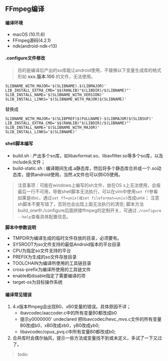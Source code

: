 ## FFmpeg编译

#### 编译环境
- macOS (10.11.6)
- FFmpeg源码(4.2.1)
- ndk(android-ndk-r13)

#### .configure文件修改
> 目的是编译后产出的so库能让android使用，不替换以下变量生成库的格式形如 **xxx.版本.100** 的文件，无法使用。
```
SLIBNAME_WITH_MAJOR='$(SLIBNAME).$(LIBMAJOR)'
LIB_INSTALL_EXTRA_CMD='$$(RANLIB)"$(LIBDIR)/$(LIBNAME)"'
SLIB_INSTALL_NAME='$(SLIBNAME_WITH_VERSION)'
SLIB_INSTALL_LINKS='$(SLIBNAME_WITH_MAJOR)$(SLIBNAME)'
```
替换成
```
SLIBNAME_WITH_MAJOR='$(SLIBPREF)$(FULLNAME)-$(LIBMAJOR)$(SLIBSUF)'
LIB_INSTALL_EXTRA_CMD='$$(RANLIB)"$(LIBDIR)/$(LIBNAME)"'
SLIB_INSTALL_NAME='$(SLIBNAME_WITH_MAJOR)'
SLIB_INSTALL_LINKS='$(SLIBNAME)'
```

#### shell脚本编写
- build.sh : 产出多个so库，如libavformat.so、libavfilter.so等多个so库，以及include头文件；
- build-static.sh : 编译期间生成.a静态库，然后将多个静态库合并成一个.so动态库，提供android使用，当然.a文件也可以供iOS使用。

> 注意事项：可能在windows上编写的sh文件，放在OS x上无法使用，会报最后一行不可用，导致shell脚本无法执行，可以在vim中使用`set ff`参看
如果是doc，通过`set ff=unix(或set fileformat=unix)`改成unix；
> 注意sh脚本不要写错了，否则也会出现上面无法执行的清空;
> 脚本方法build_one中./configure后面拼接ffmpeg的定制开关，可通过`./configure --help`查看具体配置信息。


**脚本中参数说明**
+ TMPDIR为编译生成的临时文件存放的目录，必须要有。
+ SYSROOT为so文件支持的最低Android版本的平台目录
+ CPU为指定so文件支持的平台
+ PREFIX为生成的so文件存放目录
+ TOOLCHAIN为编译所使用的工具链目录
+ cross-prefix为编译所使用的工具链文件
+ enable和disable指定了需要编译的项
+ target-os为目标操作系统

#### 编译常见错误
1. 4.x版本ffmpeg会出现B0、xB0变量的错误。具体原因不详；
    - ibavcodec/aaccoder.c中的所有变量B0都改成b0
    - 提示y0000000' undeclared 把libavcodec/hevc_mvs.c文件的所有变量B0改成b0，xB0改成xb0，yB0改成yb0;
    - libavcodec/opus_pvq.c中所有变量B0都改成b0;
2. 合并库时会偶尔抽风，提示一些方法或变量找不到或未定义，多试了一下又过了。


> todo: